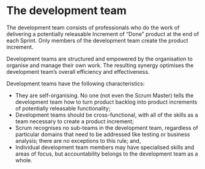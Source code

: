 # The development team

The development team consists of professionals who do the work of delivering a potentially releasable Increment of “Done” product at the end of each Sprint. Only members of the development team create the product increment.

Development teams are structured and empowered by the organisation to organise and manage their own work. The resulting synergy optimises the development team’s overall efficiency and effectiveness.

Development teams have the following characteristics:

- They are self-organising. No one (not even the Scrum Master) tells the development team how to turn product backlog into product increments of potentially releasable functionality;
- Development teams should be cross-functional, with all of the skills as a team necessary to create a product increment;
- Scrum recognises no sub-teams in the development team, regardless of particular domains that need to be addressed like testing or business analysis; there are no exceptions to this rule; and,
- Individual development team members may have specialised skills and areas of focus, but accountability belongs to the development team as a whole.
